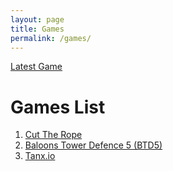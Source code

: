 ```yaml
---
layout: page
title: Games
permalink: /games/
---
```

<head>
<link rel="stylesheet" type="text/css" href="games.css">
</head>

<a href="latest"> Latest Game</a>

<h1> Games List </h1>
<ol>
<li><a href="cuttherope"> Cut The Rope </a></li>

<li><a href="btd5"> Baloons Tower Defence 5 (BTD5) </a> </li>

<li><a href="tanx.io"> Tanx.io </a> </li>
</ol>
